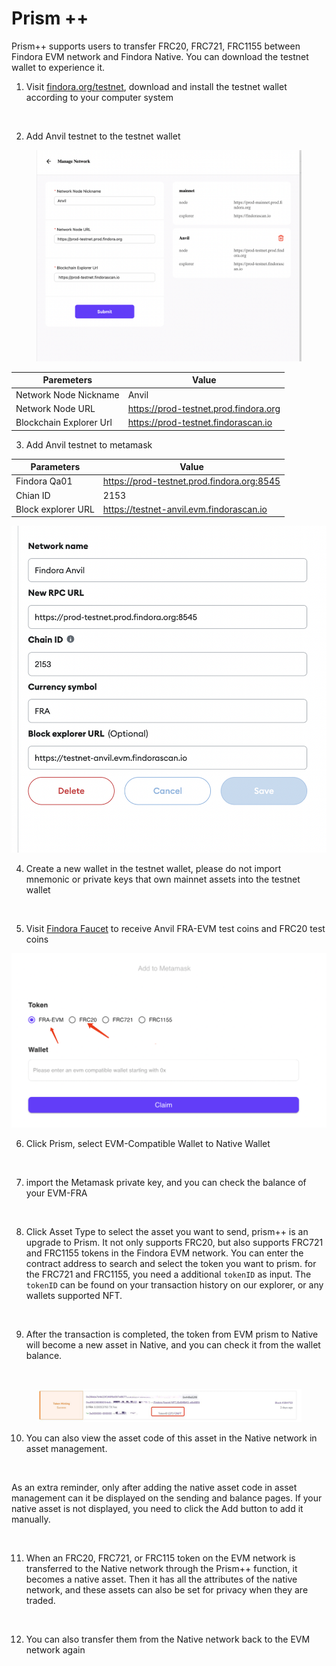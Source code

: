 # Prism ++

Prism++ supports users to transfer FRC20, FRC721, FRC1155 between Findora EVM network and Findora Native. You can download the testnet wallet to experience it.

1. Visit [findora.org/testnet](https://www.findora.org/testnet), download and install the testnet wallet according to your computer system

<figure><img src="https://lh6.googleusercontent.com/EvLqeCHU1_ZdL1s8h6epCNq9vcQePzazEFsl-9_GjZME6HD3Zuf8AzFSHQL7DbuRBVt87xxDLWgsEKg49i751X0r9Sev4B4onEvBPZZDUPDKOTXOEOXO05ZVGdCwJE9L9VP4J4AOoz4IMwvyHN044G4" alt=""><figcaption></figcaption></figure>

2. Add Anvil testnet to the testnet wallet

<figure><img src="../../../.gitbook/assets/image (4) (1).png" alt=""><figcaption></figcaption></figure>

| Paremeters              | Value                                 |
| ----------------------- | ------------------------------------- |
| Network Node Nickname   | Anvil                                 |
| Network Node URL        | https://prod-testnet.prod.findora.org |
| Blockchain Explorer Url | https://prod-testnet.findorascan.io   |



3. Add Anvil testnet to metamask

| Parameters         | Value                                      |
| ------------------ | ------------------------------------------ |
| Findora Qa01       | https://prod-testnet.prod.findora.org:8545 |
| Chian ID           | 2153                                       |
| Block explorer URL | https://testnet-anvil.evm.findorascan.io   |

![](<../../../.gitbook/assets/image (1) (5).png>)

4. Create a new wallet in the testnet wallet, please do not import mnemonic or private keys that own mainnet assets into the testnet wallet

<figure><img src="https://lh6.googleusercontent.com/t1RdWwdnJ6Tz4pYZ92uoyBmIocIa7y_iVXPBpWwm828vmL0vjqIxshk5bb7DIBX_jdzCG86W0GGv0YqP0KUlkrLKT-FkJesdQB9k5Ab7hNbgZFvhmuzkzw886ZAaiih1VPbKT616zt8J1OnmFQot-iA" alt=""><figcaption></figcaption></figure>

5. Visit [Findora Faucet](https://faucet.findora.org/) to receive Anvil FRA-EVM test coins and FRC20 test coins

![](<../../../.gitbook/assets/image (2) (1) (1).png>)

6. Click Prism, select EVM-Compatible Wallet to Native Wallet

<figure><img src="https://lh5.googleusercontent.com/AcKukqsUjo5nWRKh_zU9nsC5j88QCBgDmCkdlBFfaPJKYsbSurj1Do_I_60jEIFkWzB8IUrrjDsmvxL8WLye4dqNO3aFMYc-8DWbU7iHHUanfhQo_075xbNNYochUA-Rp7n8uE3d6lDwP-AHFMuu7O8" alt=""><figcaption></figcaption></figure>

7. import the Metamask private key, and you can check the balance of your EVM-FRA

<figure><img src="https://lh3.googleusercontent.com/gpSboMYjpIrDLTXsuIG7kzgmf0PmfcidD6P6Ar3EK-lIsK5TaDW5ZOWmMQiYb6eo7bA-P7Mi1s4PdvPbtoCLGVV-5x5-fwz-NX6lDwMAjdRw-awS3kOoorv-gdT7vLyzn-_UWIyStLILLzvK7zJntEk" alt=""><figcaption></figcaption></figure>

8. Click Asset Type to select the asset you want to send, prism++ is an upgrade to Prism. It not only supports FRC20, but also supports FRC721 and FRC1155 tokens in the Findora EVM network. You can enter the contract address to search and select the token you want to prism. for the FRC721 and FRC1155, you need a additional `tokenID` as input. The `tokenID` can be found  on your transaction history on our explorer, or any wallets supported NFT.

<figure><img src="https://lh6.googleusercontent.com/T6TLRFm0Ej-H82EVo5YbFRFDmeYQ3PU8-frrvf1rbrZbwCHDk0NBmZ6HOvPdPIujXdse6uZOyRghKBHtuX6auc0R0eroZBArvcRnLKe-1-UCKSIRqWuU6-UQskfkGFxWaIWmkvmqdoU4lcK-uq7X1n4" alt=""><figcaption></figcaption></figure>



9. After the transaction is completed, the token from EVM prism to Native will become a new asset in Native, and you can check it from the wallet balance.

<figure><img src="https://lh6.googleusercontent.com/qNPDp7wIkczutabO2rGTj4boeIHFmxsGwhmWwk87I-mrjWlXpFzRJyxgkjNWPVHKTJSfR3aJI_tMzqPmlEAVQAydjfM1a4Ctw_prFrQ0Ogv9tOcdBIua4OLJxA_bIpsQ2YDMBBLTv3lqycmQP9f29GY" alt=""><figcaption></figcaption></figure>

<figure><img src="../../../.gitbook/assets/telegram-cloud-photo-size-1-4958787928373439422-y.jpg" alt=""><figcaption></figcaption></figure>

10. You can also view the asset code of this asset in the Native network in asset management.

<figure><img src="https://lh3.googleusercontent.com/zjct1cBvs5Sbw4Fi1XkxTvLob6z9In_pgceDmex7MQOxZNeRRXF5OjoAC-obcZkb2RWpEFK1e92sySECEflo5IRRd6cvyxSYUbRdur-ZVwuodIEgtuZUwARGUOLpHkipVEq8BNu7N5kyoLIoF65gNTg" alt=""><figcaption></figcaption></figure>

As an extra reminder, only after adding the native asset code in asset management can it be displayed on the sending and balance pages. If your native asset is not displayed, you need to click the Add button to add it manually.

<figure><img src="https://lh5.googleusercontent.com/KoCCGoAgrJ83ggPIsfLYES-R5b2thUhH9IF9OWUtEn3SXERdiAh4O_yJl5_QydT4BUMkZdm6SuwpSa9QRWP9cRWlNfZDt3xUJxzRWlifZtlTs-iNHBXlN9bhSKt78N0dmA8YKeWQiQdWVmyIsgK3pIQ" alt=""><figcaption></figcaption></figure>

11. When an FRC20, FRC721, or FRC115 token on the EVM network is transferred to the Native network through the Prism++ function, it becomes a native asset. Then it has all the attributes of the native network, and these assets can also be set for privacy when they are traded.

<figure><img src="https://lh5.googleusercontent.com/-M8oB5P_HoDsQRAJsmxMRaxQUdSEJReKQfTyLirXBn9F1lVddlyig5fwLUjtaoVQJIFcXf7-6lMogM-5XO6vl6WiKdtHnRsBoMxu-haDxBIqrPh39OoFxMICK0emLr3cJ07QI19P2AUb3RjuTFykDwA" alt=""><figcaption></figcaption></figure>

12. You can also transfer them from the Native network back to the EVM network again

<figure><img src="https://lh5.googleusercontent.com/wzm2fAr-iwfrvyzZsepcOMqquHmdVriLdagGlYhkRMARzEshOtogWR4e0j08QLGkc_vPSGTlov5P6Uwt6KzJIa93Rd0v4kZD0EZ1zhb5yADyGF0uNnwz6aMOvEx4PNjPnkSfodwup3SkQYZwHldABdI" alt=""><figcaption></figcaption></figure>
